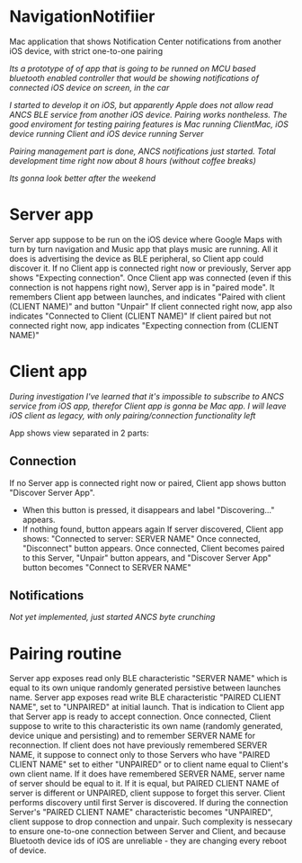 # NavigationNotifiier
Mac application that shows Notification Center notifications from another iOS device, with strict one-to-one pairing

_Its a prototype of of app that is going to be runned on MCU based bluetooth enabled controller that would be showing notifications of connected iOS device on screen, in the car_

_I started to develop it on iOS, but apparently Apple does not allow read ANCS BLE service from another iOS device. Pairing works nontheless. The good enviroment for testing pairing features is Mac running ClientMac, iOS device running Client and iOS device running Server_

_Pairing management part is done, ANCS notifications just started. Total development time right now about 8 hours (without coffee breaks)_

_Its gonna look better after the weekend_


# Server app

Server app suppose to be run on the iOS device where Google Maps with turn by turn navigation and Music app that plays music are running. All it does is advertising the device as BLE peripheral, so Client app could discover it.
If no Client app is connected right now or previously, Server app shows "Expecting connection".
Once Client app was connected (even if this connection is not happens right now), Server app is in "paired mode". It remembers Client app between launches, and indicates "Paired with client (CLIENT NAME)" and button "Unpair"
If client connected right now, app also indicates "Connected to Client (CLIENT NAME)"
If client paired but not connected right now, app indicates "Expecting connection from (CLIENT NAME)"

# Client app

_During investigation I've learned that it's impossible to subscribe to ANCS service from iOS app, therefor Client app is gonna be Mac app. I will leave iOS client as legacy, with only pairing/connection functionality left_

App shows view separated in 2 parts:

## Connection
If no Server app is connected right now or paired, Client app shows button "Discover Server App".
 * When this button is pressed, it disappears and label "Discovering..." appears.
 * If nothing found, button appears again
If server discovered, Client app shows: "Connected to server: SERVER NAME"
Once connected, "Disconnect" button appears.
Once connected, Client becomes paired to this Server, "Unpair" button appears, and "Discover Server App" button becomes "Connect to SERVER NAME"

## Notifications

_Not yet implemented, just started ANCS byte crunching_

# Pairing routine
Server app exposes read only BLE characteristic "SERVER NAME" which is equal to its own unique randomly generated persistive between launches name.
Server app exposes read write BLE characteristic "PAIRED CLIENT NAME", set to "UNPAIRED" at initial launch. That is indication to Client app that Server app is ready to accept connection. Once connected, Client suppose to write to this characteristic its own name (randomly generated, device unique and persisting) and to remember SERVER NAME for reconnection.
If client does not have previously remembered SERVER NAME, it suppose to connect only to those Servers who have "PAIRED CLIENT NAME" set to either "UNPAIRED" or to client name equal to Client's own client name. If it does have remembered SERVER NAME, server name of server should be equal to it. If it is equal, but PAIRED CLIENT NAME of server is different or UNPAIRED, client suppose to forget this server.
Client performs discovery until first Server is discovered. If during the connection Server's "PAIRED CLIENT NAME" characteristic becomes "UNPAIRED", client suppose to drop connection and unpair.
Such complexity is nessecary to ensure one-to-one connection between Server and Client, and because Bluetooth device ids of iOS are unreliable - they are changing every reboot of device.
